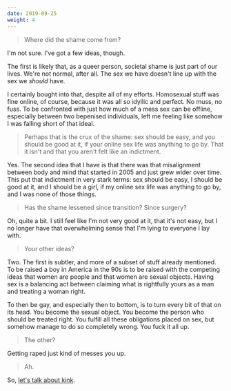 ```yaml
---
date: 2019-09-25
weight: 4
---
```


> Where did the shame come from?

I'm not sure. I've got a few ideas, though.

The first is likely that, as a queer person, societal shame is just part of our lives. We're not normal, after all. The sex we have doesn't line up with the sex we *should* have.

I certainly bought into that, despite all of my efforts. Homosexual stuff was fine online, of course, because it was all so idyllic and perfect. No muss, no fuss. To be confronted with just how much of a mess sex can be offline, especially between two bepenised individuals, left me feeling like somehow I was falling short of that ideal.

> Perhaps that is the crux of the shame: sex should be easy, and you should be good at it, if your online sex life was anything to go by. That it isn't and that you aren't felt like an indictment.

Yes. The second idea that I have is that there was that misalignment between body and mind that started in 2005 and just grew wider over time. This put that indictment in very stark terms: sex should be easy, I should be good at it, and I should be a girl, if my online sex life was anything to go by, and I was none of those things.

> Has the shame lessened since transition? Since surgery?

Oh, quite a bit. I still feel like I'm not very good at it, that it's not easy, but I no longer have that overwhelming sense that I'm lying to everyone I lay with.

> Your other ideas?

Two. The first is subtler, and more of a subset of stuff already mentioned. To be raised a boy in America in the 90s is to be raised with the competing ideas that women are people and that women are sexual objects. Having sex is a balancing act between claiming what is rightfully yours as a man and treating a woman right.

To then be gay, and especially then to bottom, is to turn every bit of that on its head. You become the sexual object. You become the person who should be treated right. You fulfill all these obligations placed on sex, but somehow manage to do so completely wrong. You fuck it all up.

> The other?

Getting raped just kind of messes you up.

> Ah.

So, <a class="pulse" href="/sex/kink">let's talk about kink</a>.
